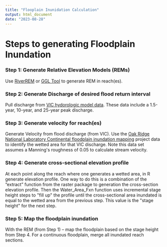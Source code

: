 ```yaml
---
title: "Flooplain Inunidation Calculation"
output: html_document
date: "2023-08-28"
---
```



# Steps to generating Floodplain Inundation

### Step 1: Generate Relative Elevation Models (REMs)

Use [RiverREM](https://github.com/OpenTopography/RiverREM) or [GGL Tool](https://github.com/helstab/GGLREM) to generate REM in reach(es). 

### Step 2: Generate Discharge of desired flood return interval

Pull discharge from [VIC hydorologic model data](https://www.fs.usda.gov/research/rmrs/projects/us-stream-flow-metrics). These data include a 1.5-year, 10-year, and 25-year peak discharge.

### Step 3:  Generate velocity for reach(es)  

Generate Velocity from flood discharge (from VIC). Use the [Oak Ridge National Laboratory Continental floodplain inundation mapping](https://cfim.ornl.gov/data/) project data to identify the wetted area for that VIC discharge. Note this data set assumes a Manning's roughness of 0.05 to calculate stream velocity.

### Step 4: Generate cross-sectional elevation profile

At each point along the reach where one generates a wetted area, in R  generate elevation profile. One way to do this is a combination of the “extract” function from the raster package to generation the cross-section elevation profile. Then the Water_Area_Fxn function uses incremental stage height steps to "fill up" the profile until the cross-sectional area inundated is equal to the wetted area from the previous step. This value is the "stage height" for the next step.


### Step 5: Map the floodplain inundation

With the REM (from Step 1) – map the floodplain based on the stage height from Step 4. For a continuous floodplain, merge all inundated reach sections.

